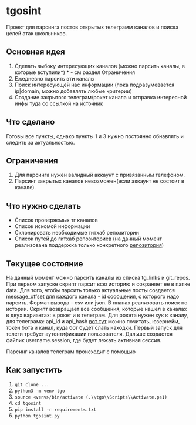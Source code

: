 # tgosint

Проект для парсинга постов открытых телеграмм каналов и поиска целей атак школьников.

## Основная идея
 1. Сделать выбоку интересующих каналов (можно парсить каналы, в которые вступили*) * - см раздел Ограничения
 2. Ежедневно парсить эти каналы
 3. Поиск интересующей нас информации (пока подразумевается ip|domain, можно добавлять любые критерии)
 4. Создание закрытого телеграм/рокет канала и отправка интересной инфы туда со ссылкой на источник

## Что сделано
 Готовы все пункты, однако пункты 1 и 3 нужно постоянно обнавлять и следить за актуальностью.

## Ограничения
 1. Для парсинга нужен валидный аккаунт с привязанным телефоном.
 2. Парсинг закрытых каналов невозможен(если аккаунт не состоит в канале).


## Что нужно сделать
 - Список проверяемых тг каналов
 - Список искомой информации
 - Склонировать необходимые гитхаб репозитории
 - Список путей до гитхаб репозиториев (на данный момент реализована поддержка только конкретного [репозитория](https://github.com/alexnest-ua/targets))

## Текущее состояние

На данный момент можно парсить каналы из списка tg_links и git_repos. При первом запуске скрипт парсит всю историю и сохраняет ее в папке data. Для того, чтобы парсить только актуальные посты создается message_offset для каждого канала - id сообщения, с которого надо парсить. Формат вывода - csv или json. В планах реализовать поиск по истории. Скрипт возвращает все сообщения, которые нашел в каналах в двух вариантах: в рокет и в телеграм. Для рокета нужен хук к каналу, для телеграма: api_id и api_hash [вот тут](https://core.telegram.org/api/obtaining_api_id) можно почитать, юзернейм, токен бота и канал, куда бот будет слать находки. Первый запуск для телеги требует аутентификации пользователя. Дальше создастся файлик username.session, где будет лежать активная сессия.

Парсинг каналов телеграм происходит с помощью  


## Как запустить

1. `git clone ...`
2. `python3 -m venv tgo`
3. `source <venv>/bin/activate (.\\tgo\\Scripts\\Activate.ps1)`
4. `cd tgosint`
5. `pip install -r requirements.txt`
6. `python tgosint.py`